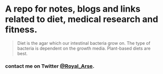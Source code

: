 # A repo for notes, blogs and links related to diet, medical research and fitness.

> Diet is the agar which our intestinal bacteria grow on.  The type of bacteria is dependent on the growth media.  Plant-based diets are best.

### contact me on Twitter [@Royal_Arse](https://twitter.com/Royal_Arse).